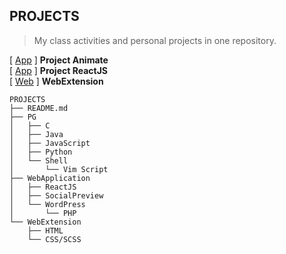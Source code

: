 ## PROJECTS  
> My class activities and personal projects in one repository.
 
[ [App](https://s20016.github.io/Animate/) ] **Project Animate**  
[ [App](https://s20016.github.io/ReactJS/) ] **Project ReactJS**  
[ [Web](https://s20016.github.io/PROJECTS/WebExtension/) ] **WebExtension**  

```
PROJECTS
├── README.md
├── PG
│   ├── C
│   ├── Java
│   ├── JavaScript
│   ├── Python
│   └── Shell
│       └── Vim Script
├── WebApplication
│   ├── ReactJS
│   ├── SocialPreview
│   └── WordPress
│       └── PHP
└── WebExtension
    ├── HTML
    └── CSS/SCSS
```
